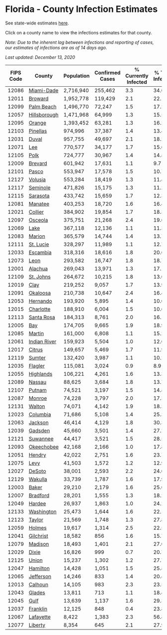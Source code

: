 # Florida - County Infection Estimates

See state-wide estimates [here](/infections/us-fl).

Click on a county name to view the infections estimates for that county.

*Note: Due to the inherent lag between infections and reporting of cases, our estimates of infections are as of 14 days ago.*

*Last updated: December 13, 2020*

|   FIPS Code |                       County |   Population |   Confirmed Cases |   % Currently Infected |   % Total Infected |
|-------------|------------------------------|--------------|-------------------|------------------------|--------------------|
|       12086 |     [Miami-Dade](miami-dade) |    2,716,940 |           255,462 |                    3.3 |               34.0 |
|       12011 |           [Broward](broward) |    1,952,778 |           119,429 |                    2.1 |               22.1 |
|       12099 |     [Palm Beach](palm-beach) |    1,496,770 |            72,247 |                    1.5 |               17.2 |
|       12057 | [Hillsborough](hillsborough) |    1,471,968 |            64,999 |                    1.3 |               15.5 |
|       12095 |             [Orange](orange) |    1,393,452 |            63,281 |                    1.3 |               16.2 |
|       12103 |         [Pinellas](pinellas) |      974,996 |            37,387 |                    1.4 |               13.4 |
|       12031 |               [Duval](duval) |      957,755 |            49,697 |                    2.1 |               18.2 |
|       12071 |                   [Lee](lee) |      770,577 |            34,177 |                    1.7 |               15.6 |
|       12105 |                 [Polk](polk) |      724,777 |            30,967 |                    1.4 |               14.8 |
|       12009 |           [Brevard](brevard) |      601,942 |            17,631 |                    1.1 |                9.7 |
|       12101 |               [Pasco](pasco) |      553,947 |            17,578 |                    1.5 |               10.7 |
|       12127 |           [Volusia](volusia) |      553,284 |            18,419 |                    1.3 |               11.4 |
|       12117 |         [Seminole](seminole) |      471,826 |            15,175 |                    1.3 |               11.2 |
|       12115 |         [Sarasota](sarasota) |      433,742 |            15,659 |                    1.7 |               12.3 |
|       12081 |           [Manatee](manatee) |      403,253 |            18,720 |                    1.6 |               16.4 |
|       12021 |           [Collier](collier) |      384,902 |            19,854 |                    1.7 |               18.3 |
|       12097 |           [Osceola](osceola) |      375,751 |            21,268 |                    2.4 |               19.6 |
|       12069 |                 [Lake](lake) |      367,118 |            12,136 |                    1.1 |               11.3 |
|       12083 |             [Marion](marion) |      365,579 |            14,744 |                    1.4 |               13.7 |
|       12111 |       [St. Lucie](st.-lucie) |      328,297 |            11,989 |                    1.1 |               12.7 |
|       12033 |         [Escambia](escambia) |      318,316 |            18,616 |                    1.8 |               20.6 |
|       12073 |                 [Leon](leon) |      293,582 |            16,747 |                    1.8 |               18.7 |
|       12001 |           [Alachua](alachua) |      269,043 |            13,971 |                    1.3 |               17.1 |
|       12109 |       [St. Johns](st.-johns) |      264,672 |            10,215 |                    1.8 |               13.0 |
|       12019 |                 [Clay](clay) |      219,252 |             9,057 |                    1.7 |               13.9 |
|       12091 |         [Okaloosa](okaloosa) |      210,738 |            10,647 |                    2.4 |               16.4 |
|       12053 |         [Hernando](hernando) |      193,920 |             5,895 |                    1.4 |               10.0 |
|       12015 |       [Charlotte](charlotte) |      188,910 |             6,004 |                    1.5 |               10.6 |
|       12113 |     [Santa Rosa](santa-rosa) |      184,313 |             8,761 |                    2.0 |               16.1 |
|       12005 |                   [Bay](bay) |      174,705 |             9,665 |                    1.9 |               18.9 |
|       12085 |             [Martin](martin) |      161,000 |             6,808 |                    1.1 |               15.2 |
|       12061 | [Indian River](indian-river) |      159,923 |             5,504 |                    1.0 |               12.0 |
|       12017 |             [Citrus](citrus) |      149,657 |             5,469 |                    1.7 |               11.9 |
|       12119 |             [Sumter](sumter) |      132,420 |             3,987 |                    1.1 |               10.2 |
|       12035 |           [Flagler](flagler) |      115,081 |             3,024 |                    0.9 |                8.9 |
|       12055 |       [Highlands](highlands) |      106,221 |             4,261 |                    1.6 |               13.3 |
|       12089 |             [Nassau](nassau) |       88,625 |             3,684 |                    1.8 |               13.7 |
|       12107 |             [Putnam](putnam) |       74,521 |             3,197 |                    1.5 |               14.8 |
|       12087 |             [Monroe](monroe) |       74,228 |             3,797 |                    2.0 |               17.3 |
|       12131 |             [Walton](walton) |       74,071 |             4,142 |                    1.9 |               18.3 |
|       12023 |         [Columbia](columbia) |       71,686 |             5,108 |                    1.4 |               25.3 |
|       12063 |           [Jackson](jackson) |       46,414 |             4,129 |                    1.8 |               30.3 |
|       12039 |           [Gadsden](gadsden) |       45,660 |             3,501 |                    1.4 |               27.2 |
|       12121 |         [Suwannee](suwannee) |       44,417 |             3,521 |                    1.5 |               28.5 |
|       12093 |     [Okeechobee](okeechobee) |       42,168 |             2,166 |                    1.0 |               17.8 |
|       12051 |             [Hendry](hendry) |       42,022 |             2,751 |                    1.6 |               23.7 |
|       12075 |                 [Levy](levy) |       41,503 |             1,572 |                    1.2 |               12.9 |
|       12027 |             [DeSoto](desoto) |       38,001 |             2,593 |                    2.2 |               24.0 |
|       12129 |           [Wakulla](wakulla) |       33,739 |             1,787 |                    1.6 |               17.9 |
|       12003 |               [Baker](baker) |       29,210 |             2,179 |                    1.6 |               25.0 |
|       12007 |         [Bradford](bradford) |       28,201 |             1,555 |                    1.3 |               18.2 |
|       12049 |             [Hardee](hardee) |       26,937 |             1,863 |                    1.0 |               24.2 |
|       12133 |     [Washington](washington) |       25,473 |             1,644 |                    1.6 |               22.1 |
|       12123 |             [Taylor](taylor) |       21,569 |             1,748 |                    1.3 |               27.8 |
|       12059 |             [Holmes](holmes) |       19,617 |             1,314 |                    2.5 |               22.5 |
|       12041 |       [Gilchrist](gilchrist) |       18,582 |               856 |                    1.6 |               15.7 |
|       12079 |           [Madison](madison) |       18,493 |             1,401 |                    2.1 |               27.0 |
|       12029 |               [Dixie](dixie) |       16,826 |               999 |                    0.7 |               20.7 |
|       12125 |               [Union](union) |       15,237 |             1,302 |                    1.2 |               27.7 |
|       12047 |         [Hamilton](hamilton) |       14,428 |             1,051 |                    1.5 |               25.8 |
|       12065 |       [Jefferson](jefferson) |       14,246 |               833 |                    1.4 |               20.4 |
|       12013 |           [Calhoun](calhoun) |       14,105 |               983 |                    2.3 |               23.5 |
|       12043 |             [Glades](glades) |       13,811 |               713 |                    1.1 |               18.4 |
|       12045 |                 [Gulf](gulf) |       13,639 |             1,137 |                    1.6 |               29.3 |
|       12037 |         [Franklin](franklin) |       12,125 |               848 |                    0.4 |               23.8 |
|       12067 |       [Lafayette](lafayette) |        8,422 |             1,383 |                    2.3 |               56.8 |
|       12077 |           [Liberty](liberty) |        8,354 |               645 |                    2.1 |               27.9 |